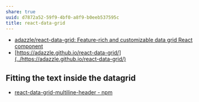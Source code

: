 ```yaml
---
share: true
uuid: d7872a52-59f9-4bf0-a8f9-b0eeb537595c
title: react-data-grid
---
```

* [adazzle/react-data-grid: Feature-rich and customizable data grid React component](https://github.com/adazzle/react-data-grid)
* [https://adazzle.github.io/react-data-grid/](../https://adazzle.github.io/react-data-grid/)

## Fitting the text inside the datagrid

* [react-data-grid-multiline-header - npm](https://www.npmjs.com/package/react-data-grid-multiline-header)